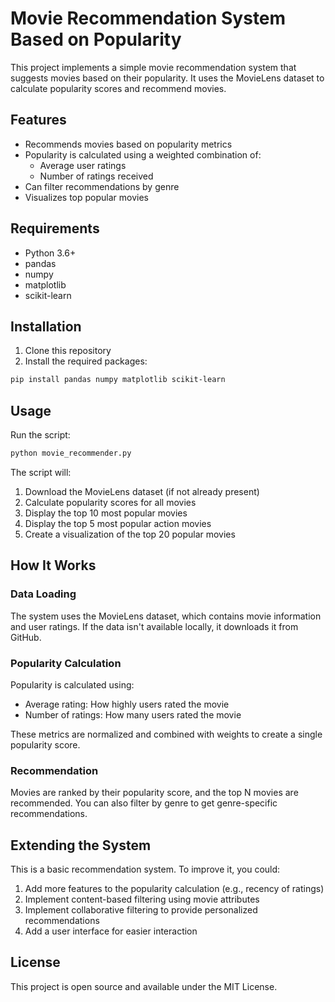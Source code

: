 # Movie Recommendation System Based on Popularity

This project implements a simple movie recommendation system that suggests movies based on their popularity. It uses the MovieLens dataset to calculate popularity scores and recommend movies.

## Features

- Recommends movies based on popularity metrics
- Popularity is calculated using a weighted combination of:
  - Average user ratings
  - Number of ratings received
- Can filter recommendations by genre
- Visualizes top popular movies

## Requirements

- Python 3.6+
- pandas
- numpy
- matplotlib
- scikit-learn

## Installation

1. Clone this repository
2. Install the required packages:

```bash
pip install pandas numpy matplotlib scikit-learn
```

## Usage

Run the script:

```bash
python movie_recommender.py
```

The script will:
1. Download the MovieLens dataset (if not already present)
2. Calculate popularity scores for all movies
3. Display the top 10 most popular movies
4. Display the top 5 most popular action movies
5. Create a visualization of the top 20 popular movies

## How It Works

### Data Loading
The system uses the MovieLens dataset, which contains movie information and user ratings. If the data isn't available locally, it downloads it from GitHub.

### Popularity Calculation
Popularity is calculated using:
- Average rating: How highly users rated the movie
- Number of ratings: How many users rated the movie

These metrics are normalized and combined with weights to create a single popularity score.

### Recommendation
Movies are ranked by their popularity score, and the top N movies are recommended. You can also filter by genre to get genre-specific recommendations.

## Extending the System

This is a basic recommendation system. To improve it, you could:

1. Add more features to the popularity calculation (e.g., recency of ratings)
2. Implement content-based filtering using movie attributes
3. Implement collaborative filtering to provide personalized recommendations
4. Add a user interface for easier interaction

## License

This project is open source and available under the MIT License.